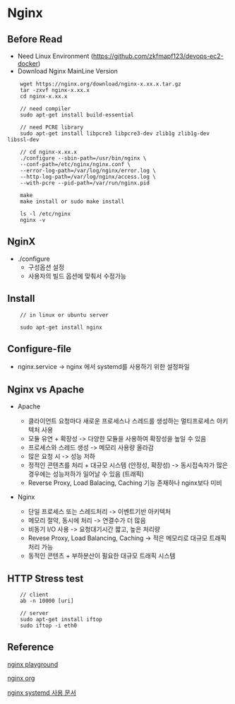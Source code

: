 # Nginx

## Before Read

- Need Linux Environment (https://github.com/zkfmapf123/devops-ec2-docker)
- Download Nginx MainLine Version

```
    wget https://nginx.org/download/nginx-x.xx.x.tar.gz
    tar -zxvf nginx-x.xx.x
    cd nginx-x.xx.x

    // need compiler
    sudo apt-get install build-essential

    // need PCRE library
    sudo apt-get install libpcre3 libpcre3-dev zlib1g zlib1g-dev libssl-dev

    // cd nginx-x.xx.x
    ./configure --sbin-path=/usr/bin/nginx \
    --conf-path=/etc/nginx/nginx.conf \
    --error-log-path=/var/log/nginx/error.log \
    --http-log-path=/var/log/nginx/access.log \
    --with-pcre --pid-path=/var/run/nginx.pid

    make
    make install or sudo make install

    ls -l /etc/nginx
    nginx -v
```

## NginX

- ./configure
  - 구성옵션 설정
  - 사용자의 빌드 옵션에 맞춰서 수정가능

## Install

```
    // in linux or ubuntu server

    sudo apt-get install nginx
```

## Configure-file

- nginx.service -> nginx 에서 systemd를 사용하기 위한 설정파일

## Nginx vs Apache

- Apache

  - 클라이언트 요청마다 새로운 프로세스나 스레드를 생성하는 멀티프로세스 아키텍처 사용
  - 모듈 유연 + 확장성 -> 다양한 모듈을 사용하여 확장성을 높일 수 있음
  - 프로세스와 스레드 생성 -> 메모리 사용량 올라감
  - 많은 요청 시 -> 성능 저하
  - 정적인 콘텐츠를 처리 + 대규모 시스템 (안정성, 확장성) -> 동시접속자가 많은 경우에는 성능저하가 일어날 수 있음 (트래픽)
  - Reverse Proxy, Load Balacing, Caching 기능 존재하나 nginx보다 미비

- Nginx
  - 단일 프로세스 또는 스레드처리 -> 이벤트기반 아키텍처
  - 메모리 절약, 동시에 처리 -> 연결수가 더 많음
  - 비동기 I/O 사용 -> 요청대기시간 짧고, 높은 처리량
  - Revese Proxy, Load Balancing, Caching -> 적은 메모리로 대규모 트래픽 처리 가능
  - 동적인 콘텐츠 + 부하분산이 필요한 대규모 트래픽 시스템

## HTTP Stress test

```
    // client
    ab -n 10000 [uri]

    // server
    sudo apt-get install iftop
    sudo iftop -i eth0
```

## Reference

<p><a href="https://nginx-playground.wizardzines.com">nginx playground</a></p>
<p><a href="https://nginx.org/en/download.html">nginx org</a></p>
<p><a href="https://www.nginx.com/resources/wiki/start/topics/examples/systemd/">nginx systemd 사용 문서</p>
